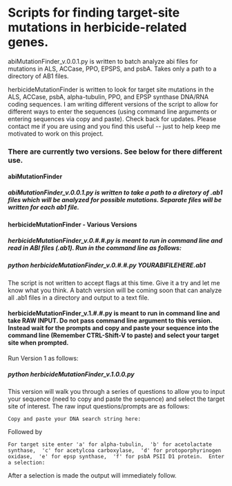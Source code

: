 # Scripts for finding target-site mutations in herbicide-related genes.

abiMutationFinder_v.0.0.1.py is written to batch analyze abi files for mutations in ALS, ACCase, PPO, EPSPS, and psbA. Takes only a path to a directory of AB1 files.  

herbicideMutationFinder is written to look for target site mutations in the ALS, ACCase, psbA, alpha-tubulin, PPO, and EPSP synthase DNA/RNA coding sequences. I am writing different versions of the script to allow for different ways to enter the sequences (using command line arguments or entering sequences via copy and paste).  Check back for updates.  Please contact me if you are using and you find this useful -- just to help keep me motivated to work on this project.


### There are currently two versions.  See below for there different use.

#### abiMutationFinder 

##### abiMutationFinder_v.0.0.1.py is written to take a path to a diretory of .ab1 files which will be analyzed for possible mutations. Separate files will be written for each ab1 file. 

#### herbicideMutationFinder - Various Versions

##### herbicideMutationFinder_v.0.#.#.py is meant to run in command line and read in ABI files (.ab1).  Run in the command line as follows:

##### python herbicideMutationFinder_v.0.#.#.py YOURABIFILEHERE.ab1

The script is not written to accept flags at this time.  Give it a try and let me know what you think.  A batch version will be coming soon that can analyze all .ab1 files in a directory and output to a text file.

#### herbicideMutationFinder_v.1.#.#.py is meant to run in command line and take RAW INPUT.  Do not pass command line argument to this version.  Instead wait for the prompts and copy and paste your sequence into the command line (Remember CTRL-Shift-V to paste) and select your target site when prompted.

Run Version 1 as follows:

##### python herbicideMutationFinder_v.1.0.0.py 

This version will walk you through a series of questions to allow you to input your sequence (need to copy and paste the sequence) and select the target site of interest.  The raw input questions/prompts are as follows:

`Copy and paste your DNA search string here:`

Followed by

`For target site enter 'a' for alpha-tubulin, 
 'b' for acetolactate synthase, 
 'c' for acetylcoa carboxylase, 
 'd' for protoporphyrinogen oxidase, 
 'e' for epsp synthase, 
 'f' for psbA PSII D1 protein. 
 Enter a selection:`

 After a selection is made the output will immediately follow.


